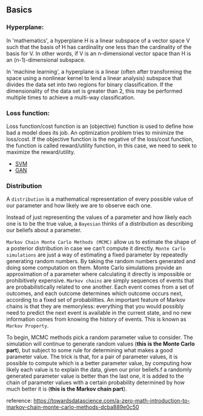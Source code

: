 ## Basics

### Hyperplane: 

In 'mathematics', a hyperplane H is a linear subspace of a vector space V such that the basis of H has cardinality one less than the cardinality of the basis for V.  In other words, if V is an n-dimensional vector space than H is an (n-1)-dimensional subspace.  

In 'machine learning', a hyperplane is a linear (often after transforming the space using a nonlinear kernel to lend a linear analysis) subspace that divides the data set into two regions for binary classification.  If the dimensionality of the data set is greater than 2, this may be performed multiple times to achieve a multi-way classification.

### Loss function:

Loss function/cost function is an (objective) function is used to define how bad a model does its job. An optimization problem tries to minimize the loss/cost. If the objective function is the negative of the loss/cost function, the function is called reward/utility function, in this case, we need to seek to maximize the reward/utility.

* [SVM](https://github.com/JYL123/Notes/blob/master/svm.md)
* [GAN](https://github.com/JYL123/Notes/blob/master/gan.md)

### Distribution
A `distribution` is a mathematical representation of every possible value of our parameter and how likely we are to observe each one. 

Instead of just representing the values of a parameter and how likely each one is to be the true value, a `Bayesian` thinks of a distribution as describing our beliefs about a parameter.

`Markov Chain Monte Carlo Methods (MCMC)` allow us to estimate the shape of a posterior distribution in case we can’t compute it directly. `Monte Carlo simulations` are just a way of estimating a fixed parameter by repeatedly generating random numbers. By taking the random numbers generated and doing some computation on them. Monte Carlo simulations provide an approximation of a parameter where calculating it directly is impossible or prohibitively expensive. `Markov chains` are simply sequences of events that are probabilistically related to one another. Each event comes from a set of outcomes, and each outcome determines which outcome occurs next, according to a fixed set of probabilities. An important feature of Markov chains is that they are memoryless: everything that you would possibly need to predict the next event is available in the current state, and no new information comes from knowing the history of events. This is known as `Markov Property`.

To begin, MCMC methods pick a random parameter value to consider. The simulation will continue to generate random values (**this is the Monte Carlo part**), but subject to some rule for determining what makes a good parameter value. The trick is that, for a pair of parameter values, it is possible to compute which is a better parameter value, by computing how likely each value is to explain the data, given our prior beliefs.f a randomly generated parameter value is better than the last one, it is added to the chain of parameter values with a certain probability determined by how much better it is (**this is the Markov chain part**).

reference: https://towardsdatascience.com/a-zero-math-introduction-to-markov-chain-monte-carlo-methods-dcba889e0c50
